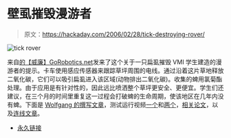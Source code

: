 # 壁虱摧毁漫游者

> 原文：<https://hackaday.com/2006/02/28/tick-destroying-rover/>

![tick rover](img/7145aa6ef99408aad97fa503d41aaa98.png)

来自[的【威廉】GoRobotics.net](http://www.gorobotics.net/)发来了这个关于一只扁虱摧毁 VMI 学生建造的漫游者的提示。卡车使用感应传感器来跟踪草坪周围的电线。通过沿着这片草地释放二氧化碳，它们可以吸引扁虱进入该区域(动物排出二氧化碳)。收集的蜱用氯菊酯处理。由于应用是有针对性的，因此远比喷洒整个草坪更安全、更便宜。学生们还建议，在三个月的时间里重复这一过程会打破蜱的生命周期，使该地区在几年内没有蜱。下面是 [Wolfgang 的撰写文章](http://www.gorobotics.net/The-News/Latest-News/Ticks-beware%3A-RC-Truck-Hacked-for-Pest-Control/)，测试运行视频[一个](http://academics.vmi.edu/ee_js/Research/Tick_Rover/Field_Test1/Tick_Rover_1.htm)和[两个](http://academics.vmi.edu/ee_js/Research/Tick_Rover/Field_Test2/Tick_Rover_2.htm)，[相关论文](http://www.vmi.edu/media/dean/writing%20Program/AcademicEssayContest2005/WoulfeURIE1.pdf)，以及[连线文章](http://www.wired.com/news/technology/medtech/0,70255-0.html?tw=wn_technology_1)。

*   [永久链接](http://www.gorobotics.net/The-News/Latest-News/Ticks-beware%3A-RC-Truck-Hacked-for-Pest-Control/)